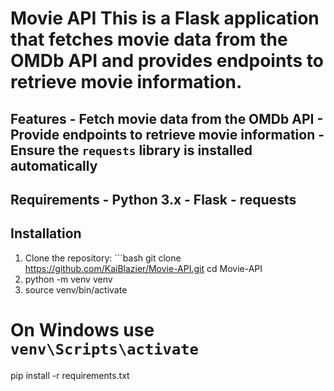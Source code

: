 # Movie API This is a Flask application that fetches movie data from the OMDb API and provides endpoints to retrieve movie information. 
## Features - Fetch movie data from the OMDb API - Provide endpoints to retrieve movie information - Ensure the `requests` library is installed automatically 
## Requirements - Python 3.x - Flask - requests
## Installation
1. Clone the repository: ```bash git clone https://github.com/KaiBlazier/Movie-API.git cd Movie-API
2. python -m venv venv
3. source venv/bin/activate
  # On Windows use `venv\Scripts\activate`
pip install -r requirements.txt
